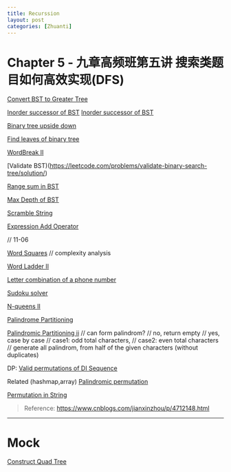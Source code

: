 ```yaml
---
title: Recurssion 
layout: post
categories: [Zhuanti]
---
```


# Chapter 5 - 九章高频班第五讲 搜索类题目如何高效实现(DFS)
[Convert BST to Greater Tree](https://leetcode.com/problems/convert-bst-to-greater-tree/submissions/)

[Inorder successor of BST](https://leetcode.com/problems/inorder-successor-in-bst/submissions/)
[Inorder successor of BST](https://leetcode.com/problems/inorder-successor-in-bst-ii/solution/)

[Binary tree upside down](https://leetcode.com/problems/binary-tree-upside-down/submissions/)

[Find leaves of binary tree](https://leetcode.com/problems/find-leaves-of-binary-tree/)

[WordBreak II](https://leetcode.com/problems/word-break-ii/solution/)

[Validate BST)(https://leetcode.com/problems/validate-binary-search-tree/solution/)

[Range sum in BST](https://leetcode.com/problems/range-sum-of-bst/submissions/)

[Max Depth of BST](https://leetcode.com/problems/maximum-depth-of-binary-tree/submissions/)

[Scramble String](https://leetcode.com/problems/scramble-string/discuss/29396/Simple-iterative-DP-Java-solution-with-explanation)

[Expression Add Operator](https://leetcode.com/problems/expression-add-operators/submissions/)

// 11-06

[Word Squares](https://leetcode.com/problems/word-squares/solution/)
// complexity analysis

[Word Ladder II](https://leetcode.com/problems/word-squares/solution/)

[Letter combination of a phone number]()

[Sudoku solver]()

[N-queens II]()

[Palindrome Partitioning](https://leetcode.com/problems/palindrome-partitioning/submissions/)

[Palindromic Partitioning ii](https://leetcode.com/problems/palindrome-permutation-ii/)
    // can form palindrom?
    // no, return empty
    // yes, case by case
    // case1: odd total characters,
    // case2: even total characters
    // generate all palindrom, from half of the given characters (without duplicates)


DP:
[Valid permutations of DI Sequence](https://leetcode.com/problems/valid-permutations-for-di-sequence/discuss/168278/C%2B%2BJavaPython-DP-Solution-O(N2))

Related (hashmap,array)
[Palindromic permutation](https://leetcode.com/problems/palindrome-permutation/solution/)

[Permutation in String](https://leetcode.com/problems/permutation-in-string/submissions/)


> Reference: https://www.cnblogs.com/jianxinzhou/p/4712148.html
---
# Mock
[Construct Quad Tree](https://leetcode.com/problems/construct-quad-tree/)